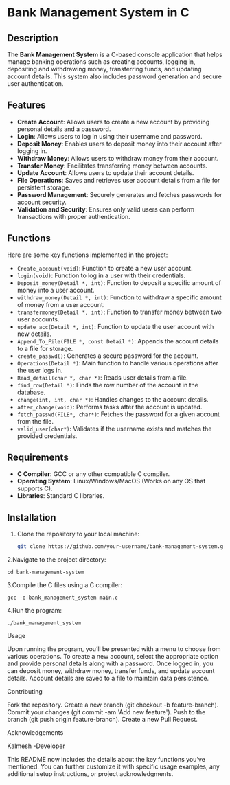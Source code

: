 # Bank Management System in C

## Description

The **Bank Management System** is a C-based console application that helps manage banking operations such as creating accounts, logging in, depositing and withdrawing money, transferring funds, and updating account details. This system also includes password generation and secure user authentication.

## Features

- **Create Account**: Allows users to create a new account by providing personal details and a password.
- **Login**: Allows users to log in using their username and password.
- **Deposit Money**: Enables users to deposit money into their account after logging in.
- **Withdraw Money**: Allows users to withdraw money from their account.
- **Transfer Money**: Facilitates transferring money between accounts.
- **Update Account**: Allows users to update their account details.
- **File Operations**: Saves and retrieves user account details from a file for persistent storage.
- **Password Management**: Securely generates and fetches passwords for account security.
- **Validation and Security**: Ensures only valid users can perform transactions with proper authentication.

## Functions

Here are some key functions implemented in the project:

- `Create_account(void)`: Function to create a new user account.
- `login(void)`: Function to log in a user with their credentials.
- `Deposit_money(Detail *, int)`: Function to deposit a specific amount of money into a user account.
- `withdraw_money(Detail *, int)`: Function to withdraw a specific amount of money from a user account.
- `transfermoney(Detail *, int)`: Function to transfer money between two user accounts.
- `update_acc(Detail *, int)`: Function to update the user account with new details.
- `Append_To_File(FILE *, const Detail *)`: Appends the account details to a file for storage.
- `create_passwd()`: Generates a secure password for the account.
- `Operations(Detail *)`: Main function to handle various operations after the user logs in.
- `Read_detail(char *, char *)`: Reads user details from a file.
- `find_row(Detail *)`: Finds the row number of the account in the database.
- `change(int, int, char *)`: Handles changes to the account details.
- `after_change(void)`: Performs tasks after the account is updated.
- `fetch_passwd(FILE*, char*)`: Fetches the password for a given account from the file.
- `valid_user(char*)`: Validates if the username exists and matches the provided credentials.

## Requirements

- **C Compiler**: GCC or any other compatible C compiler.
- **Operating System**: Linux/Windows/MacOS (Works on any OS that supports C).
- **Libraries**: Standard C libraries.

## Installation

1. Clone the repository to your local machine:

   ```bash
   git clone https://github.com/your-username/bank-management-system.git
 2.Navigate to the project directory:

    cd bank-management-system
 3.Compile the C files using a C compiler:

    gcc -o bank_management_system main.c
 4.Run the program:

    ./bank_management_system

Usage

Upon running the program, you’ll be presented with a menu to choose from various operations.
To create a new account, select the appropriate option and provide personal details along with a password.
Once logged in, you can deposit money, withdraw money, transfer funds, and update account details.
Account details are saved to a file to maintain data persistence.

Contributing

Fork the repository.
Create a new branch (git checkout -b feature-branch).
Commit your changes (git commit -am 'Add new feature').
Push to the branch (git push origin feature-branch).
Create a new Pull Request.

Acknowledgements

Kalmesh -Developer


This README now includes the details about the key functions you’ve mentioned. You can further customize it with specific usage examples, any additional setup instructions, or project acknowledgments.

